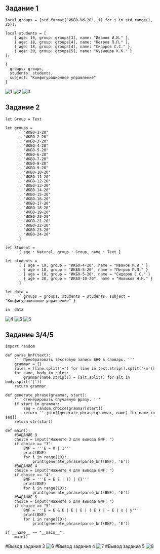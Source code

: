 
## **Задание 1**

```
local groups = [std.format("ИКБО-%d-20", i) for i in std.range(1, 25)];

local students = [
    { age: 19, group: groups[3], name: "Иванов И.И." },
    { age: 18, group: groups[4], name: "Петров П.П." },
    { age: 18, group: groups[4], name: "Сидоров С.С." },
    { age: 20, group: groups[5], name: "Кузнецов К.К." }
];

{
  groups: groups,
  students: students,
  subject: "Конфигурационное управление"
}

```
![1](https://github.com/27Marina27/Konf_ypr/blob/main/конф.управление/photo_2024-10-20_21-30-54.jpg)
![2](https://github.com/27Marina27/Konf_ypr/blob/main/%D0%BA%D0%BE%D0%BD%D1%84.%D1%83%D0%BF%D1%80%D0%B0%D0%B2%D0%BB%D0%B5%D0%BD%D0%B8%D0%B5/photo_2024-10-20_21-31-03.jpg)
![3]((https://github.com/27Marina27/Konf_ypr/blob/main/%D0%BA%D0%BE%D0%BD%D1%84.%D1%83%D0%BF%D1%80%D0%B0%D0%B2%D0%BB%D0%B5%D0%BD%D0%B8%D0%B5/photo_2024-10-20_21-31-09.jpg))
## **Задание 2**
```
let Group = Text

let groups =
      [ "ИКБО-1-20"
      , "ИКБО-2-20"
      , "ИКБО-3-20"
      , "ИКБО-4-20"
      , "ИКБО-5-20"
      , "ИКБО-6-20"
      , "ИКБО-7-20"
      , "ИКБО-8-20"
      , "ИКБО-9-20"
      , "ИКБО-10-20"
      , "ИКБО-11-20"
      , "ИКБО-12-20"
      , "ИКБО-13-20"
      , "ИКБО-14-20"
      , "ИКБО-15-20"
      , "ИКБО-16-20"
      , "ИКБО-17-20"
      , "ИКБО-18-20"
      , "ИКБО-19-20"
      , "ИКБО-20-20"
      , "ИКБО-21-20"
      , "ИКБО-22-20"
      , "ИКБО-23-20"
      , "ИКБО-24-20"
      ]

let Student =
      { age : Natural, group : Group, name : Text }

let students =
      [ { age = 19, group = "ИКБО-4-20", name = "Иванов И.И." }
      , { age = 18, group = "ИКБО-5-20", name = "Петров П.П." }
      , { age = 18, group = "ИКБО-5-20", name = "Сидоров С.С." }
      , { age = 20, group = "ИКБО-10-20", name = "Новиков Н.Н." }
      ]

let data =
      { groups = groups, students = students, subject = "Конфигурационное управление" }

in  data
```
![4](https://github.com/27Marina27/Konf_ypr/blob/main/%D0%BA%D0%BE%D0%BD%D1%84.%D1%83%D0%BF%D1%80%D0%B0%D0%B2%D0%BB%D0%B5%D0%BD%D0%B8%D0%B5/photo_2024-10-20_21-31-21.jpg)
![5](https://github.com/27Marina27/Konf_ypr/blob/main/%D0%BA%D0%BE%D0%BD%D1%84.%D1%83%D0%BF%D1%80%D0%B0%D0%B2%D0%BB%D0%B5%D0%BD%D0%B8%D0%B5/photo_2024-10-20_21-31-27.jpg)
![5]()
## **Задание 3/4/5**
```
import random

def parse_bnf(text):
    ''' Преобразовать текстовую запись БНФ в словарь. '''
    grammar = {}
    rules = [line.split('=') for line in text.strip().split('\n')]
    for name, body in rules:
        grammar[name.strip()] = [alt.split() for alt in body.split('|')]
    return grammar

def generate_phrase(grammar, start):
    ''' Сгенерировать случайную фразу. '''
    if start in grammar:
        seq = random.choice(grammar[start])
        return ''.join([generate_phrase(grammar, name) for name in seq])
    return str(start)

def main():
    #ЗАДАНИЕ 3
    choice = input("Нажмите 3 для вывода BNF: ")
    if choice == "3":
        BNF = '''E = 0 | 1'''
        print(BNF)
        for i in range(10):
            print(generate_phrase(parse_bnf(BNF), 'E'))
    #ЗАДАНИЕ 4
    choice = input("Нажмите 4 для вывода BNF: ")
    if choice == "4":
        BNF = '''E = E E | () | {}'''
        print(BNF)
        for i in range(10):
            print(generate_phrase(parse_bnf(BNF), 'E'))
    #ЗАДАНИЕ 5
    choice = input("Нажмите 5 для вывода BNF: ")
    if choice == "5":
        BNF = '''E = E & E | E | E | ( E ) | ~ E | x | y'''
        print(BNF)
        for i in range(10):
            print(generate_phrase(parse_bnf(BNF), 'E'))

if __name__ == "__main__":
    main()
```
#Вывод задания 3
![6](https://github.com/27Marina27/Konf_ypr/blob/main/%D0%BA%D0%BE%D0%BD%D1%84.%D1%83%D0%BF%D1%80%D0%B0%D0%B2%D0%BB%D0%B5%D0%BD%D0%B8%D0%B5/photo_2024-10-20_21-31-32.jpg)
#Вывод задания 4
![7](https://github.com/27Marina27/Konf_ypr/blob/main/%D0%BA%D0%BE%D0%BD%D1%84.%D1%83%D0%BF%D1%80%D0%B0%D0%B2%D0%BB%D0%B5%D0%BD%D0%B8%D0%B5/photo_2024-10-20_21-31-37.jpg)
#Вывод задания 5
![8](https://github.com/27Marina27/Konf_ypr/blob/main/%D0%BA%D0%BE%D0%BD%D1%84.%D1%83%D0%BF%D1%80%D0%B0%D0%B2%D0%BB%D0%B5%D0%BD%D0%B8%D0%B5/photo_2024-10-20_21-31-42.jpg)
